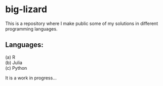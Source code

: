 # big-lizard

This is a repository where I make public some of my solutions in different programming languages.

## Languages:

  (a) R  
  (b) Julia  
  (c) Python
  
It is a work in progress...  
